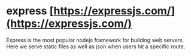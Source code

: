 # express [https://expressjs.com/](https://expressjs.com/)

Express is the most popular nodejs framework for building web servers. Here we serve static files as well as json when users hit a specific route.

